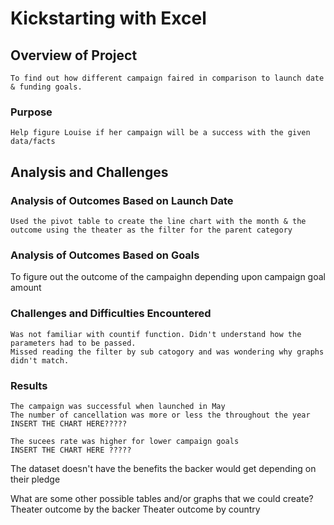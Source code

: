 # Kickstarting with Excel

##    Overview of Project
	To find out how different campaign faired in comparison to launch date & funding goals.
### Purpose
	Help figure Louise if her campaign will be a success with the given data/facts
## Analysis and Challenges


### Analysis of Outcomes Based on Launch Date
	Used the pivot table to create the line chart with the month & the outcome using the theater as the filter for the parent category

### Analysis of Outcomes Based on Goals
To figure out the outcome of the campaighn depending upon campaign goal amount 

### Challenges and Difficulties Encountered
	Was not familiar with countif function. Didn't understand how the parameters had to be passed.
	Missed reading the filter by sub catogory and was wondering why graphs didn't match.
### Results
 
	The campaign was successful when launched in May
	The number of cancellation was more or less the throughout the year
	INSERT THE CHART HERE?????

	The sucees rate was higher for lower campaign goals 
	INSERT THE CHART HERE ?????

The dataset doesn't have the benefits the backer would get depending on their pledge

What are some other possible tables and/or graphs that we could create?
	Theater outcome by the backer
	Theater outcome by country
